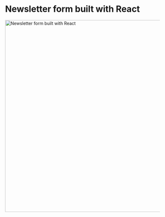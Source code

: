 # Newsletter form built with React


<img width="624" alt="Newsletter form built with React" src="https://user-images.githubusercontent.com/82247833/202877482-0a9ce627-840a-4534-bc51-3d0c324bf423.png">
